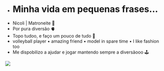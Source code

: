 - # Minha vida em pequenas frases...
- Nicoli | Matroneite :woozy_face:
- Por pura diversão :anatomical_heart:
- Topo tudoo, e faço um pouco de tudo :tongue:
- volleyball player • amazing friend • model in spare time • I like fashion too
- Me dispobilizo a ajudar e jogar mantendo sempre a diversãooo :joystick:

 ![](https://img.shields.io/badge/Scratch-4D97FF?style=for-the-badge&logo=Scratch&logoColor=white)
<!---
MATRONEITE/MATRONEITE is a ✨ special ✨ repository because its `README.md` (this file) appears on your GitHub profile.
You can click the Preview link to take a look at your changes.
--->
